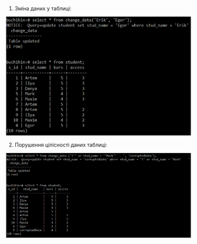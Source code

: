 1. Зміна даних у таблиці:

![alt-text](https://github.com/oleksandrblazhko/ai-191-buchihin/blob/laboratory-work-8/Laboratory-Work-8/images/change_data(1).png)

2. Порушення цілісності даних таблиці:

![alt-text](https://github.com/oleksandrblazhko/ai-191-buchihin/blob/laboratory-work-8/Laboratory-Work-8/images/change_data(2).png)
